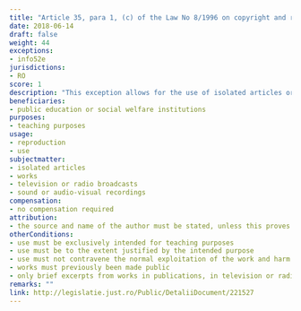```yaml
---
title: "Article 35, para 1, (c) of the Law No 8/1996 on copyright and related rights"
date: 2018-06-14 
draft: false
weight: 44
exceptions:
- info52e
jurisdictions:
- RO
score: 1
description: "This exception allows for the use of isolated articles or brief excerpts from works in publications, in television or radio broadcasts or in sound or audio-visual recordings exclusively intended for teaching purposes; and also the reproduction for teaching purposes, within the framework of public education or social welfare institutions, of isolated articles or brief extracts from works, to the extent justified by the intended purpose." 
beneficiaries:
- public education or social welfare institutions
purposes: 
- teaching purposes
usage:
- reproduction
- use
subjectmatter:
- isolated articles 
- works
- television or radio broadcasts 
- sound or audio-visual recordings
compensation:
- no compensation required
attribution: 
- the source and name of the author must be stated, unless this proves impossible
otherConditions: 
- use must be exclusively intended for teaching purposes
- use must be to the extent justified by the intended purpose
- use must not contravene the normal exploitation of the work and harm the author or rithtsholders
- works must previously been made public
- only brief excerpts from works in publications, in television or radio broadcasts or in sound or audio-visual recordings can be used
remarks: ""
link: http://legislatie.just.ro/Public/DetaliiDocument/221527
---
```

